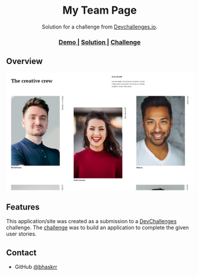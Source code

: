 
<h1 align="center">My Team Page</h1>

<div align="center">
   Solution for a challenge from  <a href="http://devchallenges.io" target="_blank">Devchallenges.io</a>.
</div>

<div align="center">
  <h3>
    <a href="https://github.com/bhaskrr/My-Team-Page-Project/blob/main/My%20Team%20Page%20Project.png">
      Demo
    </a>
    <span> | </span>
    <a href="https://my-team-page-project.vercel.app/">
      Solution
    </a>
    <span> | </span>
    <a href="https://devchallenges.io/challenges/hhmesazsqgKXrTkYkt0U">
      Challenge
    </a>
  </h3>
</div>


<!-- OVERVIEW -->

## Overview

![screenshot](https://github.com/bhaskrr/My-Team-Page-Project/blob/main/My%20Team%20Page%20Project.png)




## Features

<!-- List the features of your application or follow the template. Don't share the figma file here :) -->

This application/site was created as a submission to a [DevChallenges](https://devchallenges.io/challenges) challenge. The [challenge](https://devchallenges.io/challenges/hhmesazsqgKXrTkYkt0U) was to build an application to complete the given user stories.



## Contact

- GitHub [@bhaskrr](https://github.com/bhaskrr)

